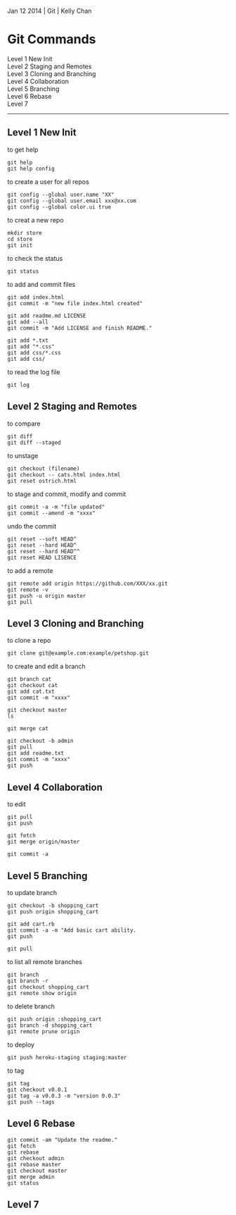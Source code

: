 Jan 12 2014 | Git | Kelly Chan
# Git Commands

Level 1 New Init  
Level 2 Staging and Remotes  
Level 3 Cloning and Branching  
Level 4 Collaboration  
Level 5 Branching  
Level 6 Rebase  
Level 7   

---
## Level 1 New Init
to get help
```
git help
git help config
```
to create a user for all repos
```
git config --global user.name "XX"
git config --global user.email xxx@xx.com
git config --global color.ui true
```
to creat a new repo
```
mkdir store
cd store
git init
```
to check the status
```
git status
```
to add and commit files
```
git add index.html
git commit -m "new file index.html created"

git add readme.md LICENSE
git add --all
git commit -m "Add LICENSE and finish README."

git add *.txt
git add "*.css"
git add css/*.css
git add css/
```
to read the log file
```
git log
```


## Level 2 Staging and Remotes
to compare

```
git diff
git diff --staged
```
to unstage
```
git checkout (filename)
git checkout -- cats.html index.html
git reset ostrich.html
```
to stage and commit, modify and commit
```
git commit -a -m "file updated"
git commit --amend -m "xxxx"
```
undo the commit
```
git reset --soft HEAD^
git reset --hard HEAD^
git reset --hard HEAD^^
git reset HEAD LISENCE
```
to add a remote
```
git remote add origin https://github.com/XXX/xx.git
git remote -v
git push -u origin master
git pull
```

## Level 3 Cloning and Branching
to clone a repo
```
git clone git@example.com:example/petshop.git
```
to create and edit a branch
```
git branch cat
git checkout cat
git add cat.txt
git commit -m "xxxx"

git checkout master
ls

git merge cat

git checkout -b admin
git pull
git add readme.txt
git commit -m "xxxx"
git push
```


## Level 4 Collaboration

to edit
```
git pull
git push

git fetch
git merge origin/master

git commit -a
```
## Level 5 Branching
to update branch

```
git checkout -b shopping_cart
git push origin shopping_cart

git add cart.rb
git commit -a -m "Add basic cart ability.
git push

git pull
```
to list all remote branches
```
git branch
git branch -r
git checkout shopping_cart
git remote show origin
```
to delete branch
```
git push origin :shopping_cart
git branch -d shopping_cart
git remote prune origin

```
to deploy
```
git push heroku-staging staging:master
```
to tag
```
git tag
git checkout v0.0.1
git tag -a v0.0.3 -m "version 0.0.3"
git push --tags
```


## Level 6 Rebase

```
git commit -am "Update the readme."
git fetch
git rebase
git checkout admin
git rebase master
git checkout master
git merge admin
git status
```



## Level 7


